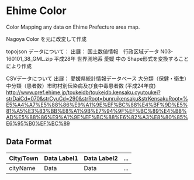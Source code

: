 Ehime Color
====
Color Mapping any data on Ehime Prefecture area map.

Nagoya Color を元に改変して作成

topojson データについて：
出展： 国土数値情報　行政区域データ
N03-160101_38_GML.zip 平成28年 世界測地系 愛媛
中の Shape形式を変換することにより作成

CSVデータについて
出展： 愛媛県統計情報データベース
大分類（保健・衛生）中分類（患者数）市町村別伝染病及び食中毒患者数 <CC-BY> (平成24年度)
http://www.pref.ehime.jp/toukeidb/toukeidb.kensaku.cyutoukei?strDaiCd=070&strCyuCd=290&strRoot=bunruikensaku&strKensakuRoot=%E5%A4%A7%E5%88%86%E9%A1%9E%EF%BC%88%E4%BF%9D%E5%81%A5%E3%83%BB%E8%A1%9B%E7%94%9F%EF%BC%89%E4%B8%AD%E5%88%86%E9%A1%9E%EF%BC%88%E6%82%A3%E8%80%85%E6%95%B0%EF%BC%89

## Data Format
| City/Town   | Data Label1 | Data Label2 | ... |
|-------------|-------------|-------------|-----|
| cityName    | Data        | Data        | ... |

